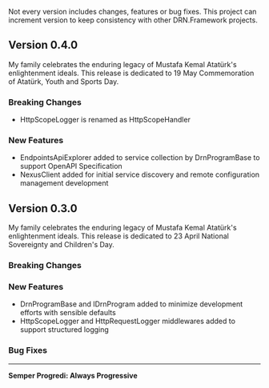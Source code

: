 Not every version includes changes, features or bug fixes. This project can increment version to keep consistency with other DRN.Framework projects.  

## Version 0.4.0
My family celebrates the enduring legacy of Mustafa Kemal Atatürk's enlightenment ideals. This release is dedicated to 19 May Commemoration of Atatürk, Youth and Sports Day.
### Breaking Changes
* HttpScopeLogger is renamed as HttpScopeHandler

### New Features
* EndpointsApiExplorer added to service collection by DrnProgramBase to support OpenAPI Specification
* NexusClient added for initial service discovery and remote configuration management development

## Version 0.3.0

My family celebrates the enduring legacy of Mustafa Kemal Atatürk's enlightenment ideals. This release is dedicated to 23 April National Sovereignty and Children's Day.

### Breaking Changes

### New Features

* DrnProgramBase and IDrnProgram added to minimize development efforts with sensible defaults
* HttpScopeLogger and HttpRequestLogger middlewares added to support structured logging

### Bug Fixes

---
**Semper Progredi: Always Progressive**